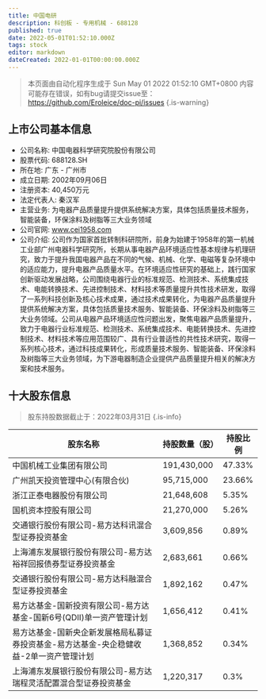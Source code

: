 ```yaml
---
title: 中国电研
description: 科创板 - 专用机械 - 688128
published: true
date: 2022-05-01T01:52:10.000Z
tags: stock
editor: markdown
dateCreated: 2022-01-01T00:00:00.000Z
---
```


> 本页面由自动化程序生成于 Sun May 01 2022 01:52:10 GMT+0800
> 内容可能存在错误，如有bug请提交issue至：https://github.com/Eroleice/doc-pi/issues
{.is-warning}

## 上市公司基本信息
- 公司名称: 中国电器科学研究院股份有限公司
- 股票代码: 688128.SH
- 所在地: 广东 - 广州市
- 成立日期: 2002年09月06日
- 注册资本: 40,450万元
- 法定代表人: 秦汉军
- 主营业务: 为电器产品质量提升提供系统解决方案，具体包括质量技术服务，智能装备，环保涂料及树脂等三大业务领域
- 公司官网: www.cei1958.com
- 公司介绍: 公司作为国家首批转制科研院所，前身为始建于1958年的第一机械工业部广州电器科学研究所，长期从事电器产品环境适应性基本规律与机理研究，致力于提升我国电器产品在不同的气候、机械、化学、电磁等复杂环境中的适应能力，提升电器产品质量水平。在环境适应性研究的基础上，践行国家创新驱动发展战略，公司围绕电器行业的标准规范、检测技术、系统集成技术、电能转换技术、先进控制技术、材料技术等质量提升共性技术研发，取得了一系列科技创新及核心技术成果，通过技术成果转化，为电器产品质量提升提供系统解决方案，具体包括质量技术服务、智能装备、环保涂料及树脂等三大业务领域。公司从电器产品环境适应性问题出发，聚焦电器产品质量提升，致力于电器行业标准规范、检测技术、系统集成技术、电能转换技术、先进控制技术、材料技术等应用范围较广、具有行业普适性的共性技术研究，取得一系列核心技术，通过科技成果转化，形成质量技术服务、智能装备、环保涂料及树脂等三大业务领域，为下游电器制造企业提供产品质量提升相关的解决方案和技术服务。


## 十大股东信息
> 股东持股数据截止于：2022年03月31日
{.is-info}

| 股东名称 | 持股数量（股） | 持股比例 |
| --- | --- | --- |
| 中国机械工业集团有限公司 | 191,430,000 | 47.33% |
| 广州凯天投资管理中心(有限合伙) | 95,715,000 | 23.66% |
| 浙江正泰电器股份有限公司 | 21,648,608 | 5.35% |
| 国机资本控股有限公司 | 21,270,000 | 5.26% |
| 交通银行股份有限公司-易方达科讯混合型证券投资基金 | 3,609,856 | 0.89% |
| 上海浦东发展银行股份有限公司-易方达裕祥回报债券型证券投资基金 | 2,683,661 | 0.66% |
| 交通银行股份有限公司-易方达科融混合型证券投资基金 | 1,892,162 | 0.47% |
| 易方达基金-国新投资有限公司-易方达基金-国新6号(QDII)单一资产管理计划 | 1,656,412 | 0.41% |
| 易方达基金-国新央企新发展格局私募证券投资基金-易方达基金-央企稳健收益-2单一资产管理计划 | 1,368,852 | 0.34% |
| 上海浦东发展银行股份有限公司-易方达瑞程灵活配置混合型证券投资基金 | 1,220,317 | 0.3% |




